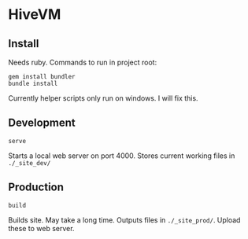 # HiveVM
## Install
Needs ruby. Commands to run in project root:
```
gem install bundler
bundle install
```
Currently helper scripts only run on windows. I will fix this.

## Development
```
serve
```
Starts a local web server on port 4000. Stores current working files in `./_site_dev/`

## Production
```
build
```
Builds site. May take a long time. Outputs files in `./_site_prod/`. Upload these to web server.
